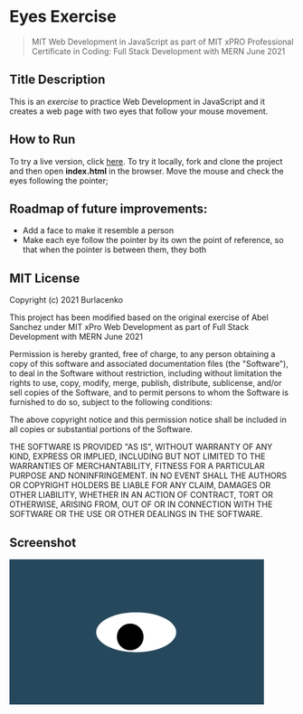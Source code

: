# Eyes Exercise
>MIT Web Development in JavaScript as part of MIT xPRO Professional Certificate in Coding: Full Stack Development with MERN June 2021

<h2>Title Description</h2>
<p>This is an <em>exercise</em> to practice Web Development in JavaScript and it creates a web page with two eyes that follow your mouse movement.</p>

<h2>How to Run</h2>
To try a live version, click <a href="https://burlacenko.github.io/EyesMovement/index.html">here</a>. To try it locally, fork and clone the project and then open <strong>index.html</strong> in the browser.
Move the mouse and check the eyes following the pointer;

<h2>Roadmap of future improvements:</h2>
<ul>
<li>Add a face to make it resemble a person</li>
<li>Make each eye follow the pointer by its own the point of reference, so that when the pointer is between them, they both</li>
</ul>

<h2>MIT License</h2>
Copyright (c) 2021 Burlacenko

This project has been modified based on the original exercise of Abel Sanchez
under MIT xPro Web Development as part of Full Stack Development with MERN June 2021

Permission is hereby granted, free of charge, to any person obtaining a copy
of this software and associated documentation files (the "Software"), to deal
in the Software without restriction, including without limitation the rights
to use, copy, modify, merge, publish, distribute, sublicense, and/or sell
copies of the Software, and to permit persons to whom the Software is
furnished to do so, subject to the following conditions:

The above copyright notice and this permission notice shall be included in all
copies or substantial portions of the Software.

THE SOFTWARE IS PROVIDED "AS IS", WITHOUT WARRANTY OF ANY KIND, EXPRESS OR
IMPLIED, INCLUDING BUT NOT LIMITED TO THE WARRANTIES OF MERCHANTABILITY,
FITNESS FOR A PARTICULAR PURPOSE AND NONINFRINGEMENT. IN NO EVENT SHALL THE
AUTHORS OR COPYRIGHT HOLDERS BE LIABLE FOR ANY CLAIM, DAMAGES OR OTHER
LIABILITY, WHETHER IN AN ACTION OF CONTRACT, TORT OR OTHERWISE, ARISING FROM,
OUT OF OR IN CONNECTION WITH THE SOFTWARE OR THE USE OR OTHER DEALINGS IN THE
SOFTWARE.
	
<h2>Screenshot</h2>
<img src= "oneeye.png" width='450'/>

